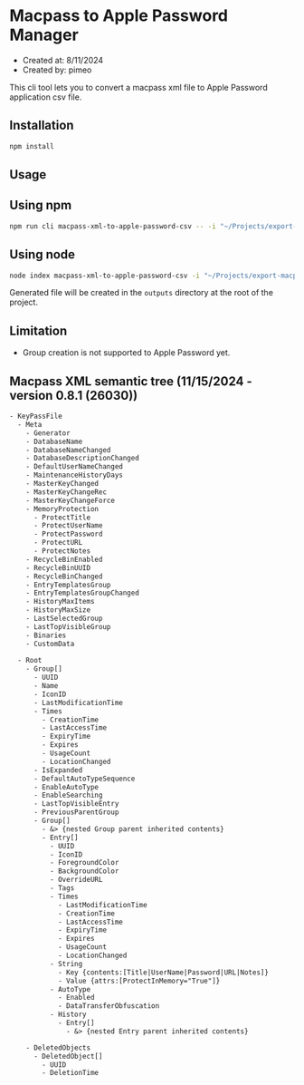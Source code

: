 # Macpass to Apple Password Manager
- Created at: 8/11/2024
- Created by: pimeo

This cli tool lets you to convert a macpass xml file to Apple Password application csv file.

## Installation

```sh
npm install
```

## Usage


## Using npm
```sh
npm run cli macpass-xml-to-apple-password-csv -- -i "~/Projects/export-macpass-to-apple-keychain/app/kdbx-to-csv/samples/macpass-backup-1.xml" -o "apple-password-1.csv"
```

## Using node
```sh
node index macpass-xml-to-apple-password-csv -i "~/Projects/export-macpass-to-apple-keychain/app/kdbx-to-csv/samples/macpass-backup-1.xml" -o "apple-password-1.csv"
```

Generated file will be created in the `outputs` directory at the root of the project.

## Limitation

- Group creation is not supported to Apple Password yet.

## Macpass XML semantic tree (11/15/2024 - version 0.8.1 (26030))

```txt
- KeyPassFile
  - Meta
    - Generator
    - DatabaseName
    - DatabaseNameChanged
    - DatabaseDescriptionChanged
    - DefaultUserNameChanged
    - MaintenanceHistoryDays
    - MasterKeyChanged
    - MasterKeyChangeRec
    - MasterKeyChangeForce
    - MemoryProtection
      - ProtectTitle
      - ProtectUserName
      - ProtectPassword
      - ProtectURL
      - ProtectNotes
    - RecycleBinEnabled
    - RecycleBinUUID
    - RecycleBinChanged
    - EntryTemplatesGroup
    - EntryTemplatesGroupChanged
    - HistoryMaxItems
    - HistoryMaxSize
    - LastSelectedGroup
    - LastTopVisibleGroup
    - Binaries
    - CustomData
          
  - Root
    - Group[]
      - UUID
      - Name
      - IconID
      - LastModificationTime
      - Times
        - CreationTime
        - LastAccessTime
        - ExpiryTime
        - Expires
        - UsageCount
        - LocationChanged
      - IsExpanded
      - DefaultAutoTypeSequence
      - EnableAutoType
      - EnableSearching
      - LastTopVisibleEntry
      - PreviousParentGroup
      - Group[]
        - &> {nested Group parent inherited contents}
        - Entry[]
          - UUID
          - IconID
          - ForegroundColor
          - BackgroundColor
          - OverrideURL
          - Tags
          - Times
            - LastModificationTime
            - CreationTime
            - LastAccessTime
            - ExpiryTime
            - Expires
            - UsageCount
            - LocationChanged
          - String
            - Key {contents:[Title|UserName|Password|URL|Notes]}
            - Value {attrs:[ProtectInMemory="True"]}
          - AutoType
            - Enabled
            - DataTransferObfuscation
          - History
            - Entry[]
              - &> {nested Entry parent inherited contents}

    - DeletedObjects
      - DeletedObject[]
        - UUID
        - DeletionTime
```
